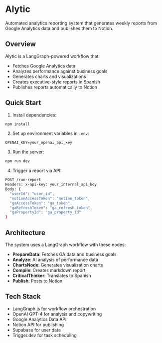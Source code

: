 # Alytic

Automated analytics reporting system that generates weekly reports from Google Analytics data and publishes them to Notion.

## Overview

Alytic is a LangGraph-powered workflow that:
- Fetches Google Analytics data
- Analyzes performance against business goals
- Generates charts and visualizations
- Creates executive-style reports in Spanish
- Publishes reports automatically to Notion

## Quick Start

1. Install dependencies:
```bash
npm install
```

2. Set up environment variables in `.env`:
```
OPENAI_KEY=your_openai_api_key

```

3. Run the server:
```bash
npm run dev
```

4. Trigger a report via API:
```bash
POST /run-report
Headers: x-api-key: your_internal_api_key
Body: {
  "userId": "user_id",
  "notionAccessToken": "notion_token",
  "gaAccessToken": "ga_token",
  "gaRefreshToken": "ga_refresh_token",
  "gaPropertyId": "ga_property_id"
}
```

## Architecture

The system uses a LangGraph workflow with these nodes:
- **PrepareData**: Fetches GA data and business goals
- **Analyze**: AI analysis of performance data
- **ChartsNode**: Generates visualization charts
- **Compile**: Creates markdown report
- **CriticalThinker**: Translates to Spanish
- **Publish**: Posts to Notion

## Tech Stack

- LangGraph.js for workflow orchestration
- OpenAI GPT-4 for analysis and copywriting
- Google Analytics Data API
- Notion API for publishing
- Supabase for user data
- Trigger.dev for task scheduling
